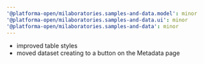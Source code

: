 ```yaml
---
'@platforma-open/milaboratories.samples-and-data.model': minor
'@platforma-open/milaboratories.samples-and-data.ui': minor
'@platforma-open/milaboratories.samples-and-data': minor
---
```


- improved table styles
- moved dataset creating to a button on the Metadata page

